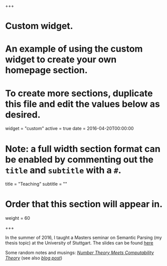 +++
# Custom widget.
# An example of using the custom widget to create your own homepage section.
# To create more sections, duplicate this file and edit the values below as desired.
widget = "custom"
active = true
date = 2016-04-20T00:00:00

# Note: a full width section format can be enabled by commenting out the `title` and `subtitle` with a `#`.
title = "Teaching"
subtitle = ""

# Order that this section will appear in.
weight = 60

+++

In the summer of 2016, I taught a Masters seminar on Semantic Parsing
(my thesis topic) at the University of Stuttgart. The slides can be
found
[here](http://www.ims.uni-stuttgart.de/institut/mitarbeiter/kyle/wssp_course.html)


Some random notes and musings: [*Number Theory Meets Computability
Theory*](https://www.nlp-kyle.com/files/h10.pdf) (see also [*blog post*](https://www.nlp-kyle.com/post/number_computability/))
